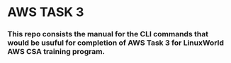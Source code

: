 # AWS TASK 3
 
 ### This repo consists the manual for the CLI commands that would be usuful for completion of AWS Task 3 for LinuxWorld AWS CSA training program.
